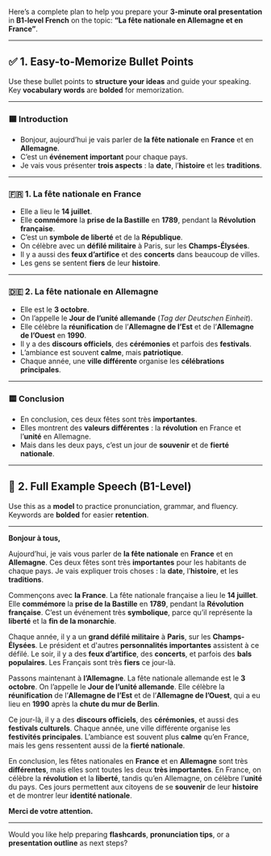 Here’s a complete plan to help you prepare your **3-minute oral presentation**
in **B1-level French** on the topic: **“La fête nationale en Allemagne et en
France”**.

---

## ✅ 1. **Easy-to-Memorize Bullet Points**

Use these bullet points to **structure your ideas** and guide your speaking. Key
**vocabulary words** are **bolded** for memorization.

---

### 🟦 **Introduction**

- Bonjour, aujourd’hui je vais parler de **la fête nationale** en **France** et
  en **Allemagne**.
- C’est un **événement important** pour chaque pays.
- Je vais vous présenter **trois aspects** : la **date**, l’**histoire** et les
  **traditions**.

---

### 🇫🇷 **1. La fête nationale en France**

- Elle a lieu le **14 juillet**.
- Elle **commémore** la **prise de la Bastille** en **1789**, pendant la
  **Révolution française**.
- C’est un **symbole de liberté** et de la **République**.
- On célèbre avec un **défilé militaire** à Paris, sur les **Champs-Élysées**.
- Il y a aussi des **feux d’artifice** et des **concerts** dans beaucoup de
  villes.
- Les gens se sentent **fiers** de leur **histoire**.

---

### 🇩🇪 **2. La fête nationale en Allemagne**

- Elle est le **3 octobre**.
- On l’appelle le **Jour de l’unité allemande** (_Tag der Deutschen Einheit_).
- Elle célèbre la **réunification** de l’**Allemagne de l’Est** et de
  l’**Allemagne de l’Ouest** en **1990**.
- Il y a des **discours officiels**, des **cérémonies** et parfois des
  **festivals**.
- L’ambiance est souvent **calme**, mais **patriotique**.
- Chaque année, une **ville différente** organise les **célébrations
  principales**.

---

### 🟨 **Conclusion**

- En conclusion, ces deux fêtes sont très **importantes**.
- Elles montrent des **valeurs différentes** : la **révolution** en France et
  l’**unité** en Allemagne.
- Mais dans les deux pays, c’est un jour de **souvenir** et de **fierté
  nationale**.

---

## 🎤 2. **Full Example Speech (B1-Level)**

Use this as a **model** to practice pronunciation, grammar, and fluency.
Keywords are **bolded** for easier **retention**.

---

**Bonjour à tous,**

Aujourd’hui, je vais vous parler de **la fête nationale** en **France** et en
**Allemagne**. Ces deux fêtes sont très **importantes** pour les habitants de
chaque pays. Je vais expliquer trois choses : la **date**, l’**histoire**, et
les **traditions**.

Commençons avec **la France**. La fête nationale française a lieu le **14
juillet**. Elle **commémore** la **prise de la Bastille** en **1789**, pendant
la **Révolution française**. C’est un événement très **symbolique**, parce qu’il
représente la **liberté** et la **fin de la monarchie**.

Chaque année, il y a un **grand défilé militaire** à **Paris**, sur les
**Champs-Élysées**. Le président et d'autres **personnalités importantes**
assistent à ce défilé. Le soir, il y a des **feux d’artifice**, des
**concerts**, et parfois des **bals populaires**. Les Français sont très
**fiers** ce jour-là.

Passons maintenant à **l’Allemagne**. La fête nationale allemande est le **3
octobre**. On l’appelle le **Jour de l’unité allemande**. Elle célèbre la
**réunification** de l’**Allemagne de l’Est** et de l’**Allemagne de l’Ouest**,
qui a eu lieu en **1990** après la **chute du mur de Berlin**.

Ce jour-là, il y a des **discours officiels**, des **cérémonies**, et aussi des
**festivals culturels**. Chaque année, une ville différente organise les
**festivités principales**. L’ambiance est souvent plus **calme** qu’en France,
mais les gens ressentent aussi de la **fierté nationale**.

En conclusion, les fêtes nationales en **France** et en **Allemagne** sont très
**différentes**, mais elles sont toutes les deux **très importantes**. En
France, on célèbre la **révolution** et la **liberté**, tandis qu’en Allemagne,
on célèbre l’**unité** du pays. Ces jours permettent aux citoyens de se
**souvenir** de leur **histoire** et de montrer leur **identité nationale**.

**Merci de votre attention.**

---

Would you like help preparing **flashcards**, **pronunciation tips**, or a
**presentation outline** as next steps?
